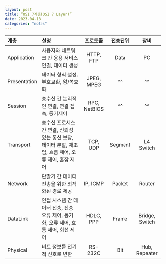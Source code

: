 ```yaml
---
layout: post
title: “OSI 7계층(OSI 7 Layer)”
date: 2023-04-18
categories: "notes"
---
```


| 계층 | 설명 | 프로토콜 | 전송단위 | 장비 |
| :---- | :----- | :--: | :--: | :--: |
| Application | 사용자와 네트워크 간 응용 서비스 연결, 데이터 생성 | HTTP, FTP | Data | PC |
| Presentation | 데이터 형식 설정, 부호교환, 암/복호화 | JPEG, MPEG |^^ |^^ |
| Session | 송수신 간 논리적인 연결, 연결 접속, 동기제어 | RPC, NetBIOS |^^ |^^ |
| Transport | 송수신 프로세스 간 연결, 신뢰성 있는 통신 보장, 데이터 분할, 재조립, 흐름 제어, 오류 제어, 혼잡 제어 | TCP, UDP | Segment | L4 Switch |
| Network | 단말기 간 데이터 전송을 위한 최적화된 경로 제공 | IP, ICMP | Packet | Router |
| DataLink | 인접 시스템 간 데이터 전송, 전송 오류 제어, 동기화, 오류 제어, 흐름 제어, 회선 제어 | HDLC, PPP | Frame | Bridge, Switch |
| Physical | 비트 정보를 전기적 신호로 변환 | RS-232C | Bit | Hub, Repeater |
